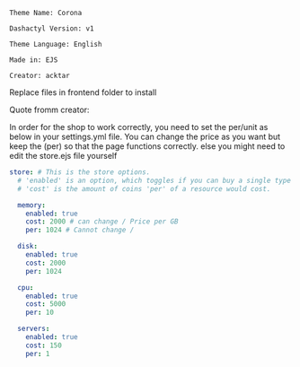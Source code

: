 ```
Theme Name: Corona

Dashactyl Version: v1

Theme Language: English

Made in: EJS

Creator: acktar
```
Replace files in frontend folder to install

Quote fromm creator:

In order for the shop to work correctly, you need to set the per/unit as below in your settings.yml file. You can change the price as you want but keep the (per) so that the page functions correctly. else you might need to edit the store.ejs file yourself

```yml
store: # This is the store options.
  # 'enabled' is an option, which toggles if you can buy a single type of resource of.
  # 'cost' is the amount of coins 'per' of a resource would cost.

  memory:
    enabled: true
    cost: 2000 # can change / Price per GB
    per: 1024 # Cannot change / 

  disk:
    enabled: true
    cost: 2000
    per: 1024

  cpu:
    enabled: true
    cost: 5000
    per: 10

  servers:
    enabled: true
    cost: 150
    per: 1
```